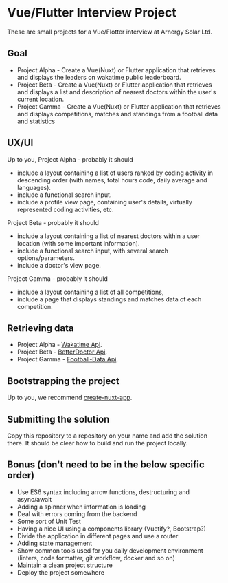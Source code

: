 # Vue/Flutter Interview Project

These are small projects for a Vue/Flotter interview at Arnergy Solar Ltd.

## Goal

- Project Alpha - Create a Vue(Nuxt) or Flutter application that retrieves and displays the leaders on wakatime public leaderboard.
- Project Beta - Create a Vue(Nuxt) or Flutter application that retrieves and displays a list and description of nearest doctors within the user's current location.
- Project Gamma - Create a Vue(Nuxt) or Flutter application that retrieves and displays competitions, matches and standings from a football data and statistics

## UX/UI

Up to you,
Project Alpha - probably it should

- include a layout containing a list of users ranked by coding activity in descending order (with names, total hours code, daily average and languages).
- include a functional search input.
- include a profile view page, containing user's details, virtually represented coding activities, etc.

Project Beta - probably it should

- include a layout containing a list of nearest doctors within a user location (with some important information).
- include a functional search input, with several search options/parameters.
- include a doctor's view page.

Project Gamma - probably it should

- include a layout containing a list of all competitions,
- include a page that displays standings and matches data of each competition.

## Retrieving data

- Project Alpha - [Wakatime Api](https://wakatime.com/developers).
- Project Beta - [BetterDoctor Api](https://developer.betterdoctor.com/).
- Project Gamma - [Football-Data Api](http://api.football-data.org/index).

## Bootstrapping the project

Up to you, we recommend [create-nuxt-app](https://github.com/nuxt/create-nuxt-app).

## Submitting the solution

Copy this repository to a repository on your name and add the solution there. It should be clear how to build and run the project locally.

## Bonus (don't need to be in the below specific order)

- Use ES6 syntax including arrow functions, destructuring and async/await
- Adding a spinner when information is loading
- Deal with errors coming from the backend
- Some sort of Unit Test
- Having a nice UI using a components library (Vuetify?, Bootstrap?)
- Divide the application in different pages and use a router
- Adding state management
- Show common tools used for you daily development environment (linters, code formatter, git workflow, docker and so on)
- Maintain a clean project structure
- Deploy the project somewhere
